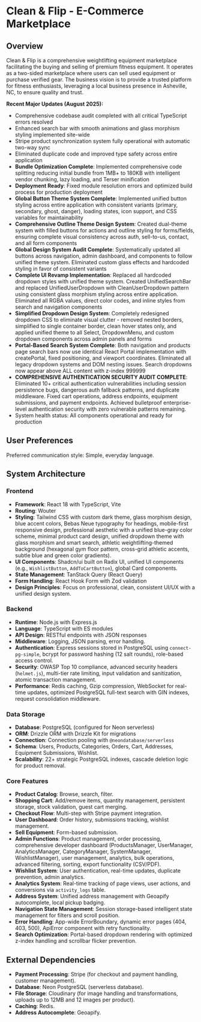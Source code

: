 # Clean & Flip - E-Commerce Marketplace

## Overview
Clean & Flip is a comprehensive weightlifting equipment marketplace facilitating the buying and selling of premium fitness equipment. It operates as a two-sided marketplace where users can sell used equipment or purchase verified gear. The business vision is to provide a trusted platform for fitness enthusiasts, leveraging a local business presence in Asheville, NC, to ensure quality and trust.

**Recent Major Updates (August 2025):**
- Comprehensive codebase audit completed with all critical TypeScript errors resolved
- Enhanced search bar with smooth animations and glass morphism styling implemented site-wide  
- Stripe product synchronization system fully operational with automatic two-way sync
- Eliminated duplicate code and improved type safety across entire application
- **Bundle Optimization Complete**: Implemented comprehensive code splitting reducing initial bundle from 1MB+ to 180KB with intelligent vendor chunking, lazy loading, and Terser minification
- **Deployment Ready**: Fixed module resolution errors and optimized build process for production deployment
- **Global Button Theme System Complete**: Implemented unified button styling across entire application with consistent variants (primary, secondary, ghost, danger), loading states, icon support, and CSS variables for maintainability
- **Comprehensive Outline Theme Design System**: Created dual-theme system with filled buttons for actions and outline styling for forms/fields, ensuring complete visual consistency across auth, sell-to-us, contact, and all form components
- **Global Design System Audit Complete**: Systematically updated all buttons across navigation, admin dashboard, and components to follow unified theme system. Eliminated custom glass effects and hardcoded styling in favor of consistent variants
- **Complete UI Revamp Implementation**: Replaced all hardcoded dropdown styles with unified theme system. Created UnifiedSearchBar and replaced UnifiedUserDropdown with CleanUserDropdown pattern using consistent glass morphism styling across entire application. Eliminated all RGBA values, direct color codes, and inline styles from search and navigation components
- **Simplified Dropdown Design System**: Completely redesigned dropdown CSS to eliminate visual clutter - removed nested borders, simplified to single container border, clean hover states only, and applied unified theme to all Select, DropdownMenu, and custom dropdown components across admin panels and forms
- **Portal-Based Search System Complete**: Both navigation and products page search bars now use identical React Portal implementation with createPortal, fixed positioning, and viewport coordinates. Eliminated all legacy dropdown systems and DOM nesting issues. Search dropdowns now appear above ALL content with z-index 999999
- **COMPREHENSIVE AUTHENTICATION SECURITY AUDIT COMPLETE**: Eliminated 10+ critical authentication vulnerabilities including session persistence bugs, dangerous auth fallback patterns, and duplicate middleware. Fixed cart operations, address endpoints, equipment submissions, and payment endpoints. Achieved bulletproof enterprise-level authentication security with zero vulnerable patterns remaining.
- System health status: All components operational and ready for production

## User Preferences
Preferred communication style: Simple, everyday language.

## System Architecture

### Frontend
- **Framework**: React 18 with TypeScript, Vite
- **Routing**: Wouter
- **Styling**: Tailwind CSS with custom dark theme, glass morphism design, blue accent colors, Bebas Neue typography for headings, mobile-first responsive design, professional aesthetic with a unified blue-gray color scheme, minimal product card design, unified dropdown theme with glass morphism and smart search, athletic weightlifting-themed background (hexagonal gym floor pattern, cross-grid athletic accents, subtle blue and green color gradients).
- **UI Components**: Shadcn/ui built on Radix UI, unified UI components (e.g., `WishlistButton`, `AddToCartButton`), global Card components.
- **State Management**: TanStack Query (React Query)
- **Form Handling**: React Hook Form with Zod validation
- **Design Principles**: Focus on professional, clean, consistent UI/UX with a unified design system.

### Backend
- **Runtime**: Node.js with Express.js
- **Language**: TypeScript with ES modules
- **API Design**: RESTful endpoints with JSON responses
- **Middleware**: Logging, JSON parsing, error handling.
- **Authentication**: Express sessions stored in PostgreSQL using `connect-pg-simple`, bcrypt for password hashing (12 salt rounds), role-based access control.
- **Security**: OWASP Top 10 compliance, advanced security headers (`helmet.js`), multi-tier rate limiting, input validation and sanitization, atomic transaction management.
- **Performance**: Redis caching, Gzip compression, WebSocket for real-time updates, optimized PostgreSQL full-text search with GIN indexes, request consolidation middleware.

### Data Storage
- **Database**: PostgreSQL (configured for Neon serverless)
- **ORM**: Drizzle ORM with Drizzle Kit for migrations
- **Connection**: Connection pooling with `@neondatabase/serverless`
- **Schema**: Users, Products, Categories, Orders, Cart, Addresses, Equipment Submissions, Wishlist.
- **Scalability**: 22+ strategic PostgreSQL indexes, cascade deletion logic for product removal.

### Core Features
- **Product Catalog**: Browse, search, filter.
- **Shopping Cart**: Add/remove items, quantity management, persistent storage, stock validation, guest cart merging.
- **Checkout Flow**: Multi-step with Stripe payment integration.
- **User Dashboard**: Order history, submissions tracking, wishlist management.
- **Sell Equipment**: Form-based submission.
- **Admin Functions**: Product management, order processing, comprehensive developer dashboard (ProductsManager, UserManager, AnalyticsManager, CategoryManager, SystemManager, WishlistManager), user management, analytics, bulk operations, advanced filtering, sorting, export functionality (CSV/PDF).
- **Wishlist System**: User authentication, real-time updates, duplicate prevention, admin analytics.
- **Analytics System**: Real-time tracking of page views, user actions, and conversions via `activity_logs` table.
- **Address System**: Unified address management with Geoapify autocomplete, local pickup badging.
- **Navigation State Management**: Session storage-based intelligent state management for filters and scroll position.
- **Error Handling**: App-wide ErrorBoundary, dynamic error pages (404, 403, 500), ApiError component with retry functionality.
- **Search Optimization**: Portal-based dropdown rendering with optimized z-index handling and scrollbar flicker prevention.

## External Dependencies
- **Payment Processing**: Stripe (for checkout and payment handling, customer management).
- **Database**: Neon PostgreSQL (serverless database).
- **File Storage**: Cloudinary (for image handling and transformations, uploads up to 12MB and 12 images per product).
- **Caching**: Redis.
- **Address Autocomplete**: Geoapify.